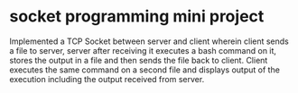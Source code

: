# socket programming mini project

Implemented a TCP Socket between server and client wherein client sends a file to server, server after receiving it executes a bash command on it, stores the output in a file and then sends the file back to client. Client executes the same command on a second file and displays output of the execution including the output received from server.
